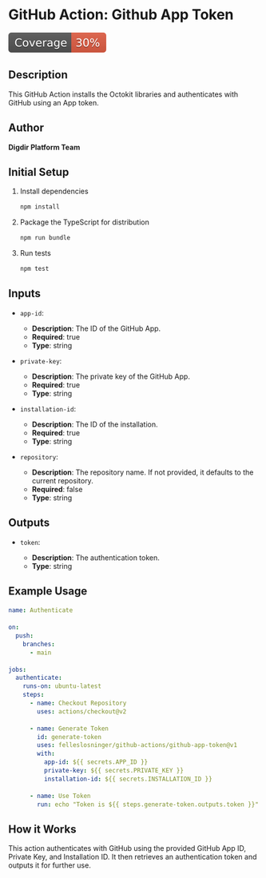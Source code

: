 # GitHub Action: Github App Token

[![Coverage](./badges/coverage.svg)](./badges/coverage.svg)

## Description

This GitHub Action installs the Octokit libraries and authenticates with GitHub
using an App token.

## Author

**Digdir Platform Team**

## Initial Setup

1. Install dependencies

   ```bash
   npm install
   ```

1. Package the TypeScript for distribution

   ```bash
   npm run bundle
   ```

1. Run tests

   ```bash
   npm test
   ```

## Inputs

- `app-id`:

  - **Description**: The ID of the GitHub App.
  - **Required**: true
  - **Type**: string

- `private-key`:

  - **Description**: The private key of the GitHub App.
  - **Required**: true
  - **Type**: string

- `installation-id`:

  - **Description**: The ID of the installation.
  - **Required**: true
  - **Type**: string

- `repository`:

  - **Description**: The repository name. If not provided, it defaults to the
    current repository.
  - **Required**: false
  - **Type**: string

## Outputs

- `token`:

  - **Description**: The authentication token.
  - **Type**: string

## Example Usage

```yaml
name: Authenticate

on:
  push:
    branches:
      - main

jobs:
  authenticate:
    runs-on: ubuntu-latest
    steps:
      - name: Checkout Repository
        uses: actions/checkout@v2

      - name: Generate Token
        id: generate-token
        uses: felleslosninger/github-actions/github-app-token@v1
        with:
          app-id: ${{ secrets.APP_ID }}
          private-key: ${{ secrets.PRIVATE_KEY }}
          installation-id: ${{ secrets.INSTALLATION_ID }}

      - name: Use Token
        run: echo "Token is ${{ steps.generate-token.outputs.token }}"
```

## How it Works

This action authenticates with GitHub using the provided GitHub App ID, Private
Key, and Installation ID. It then retrieves an authentication token and outputs
it for further use.
